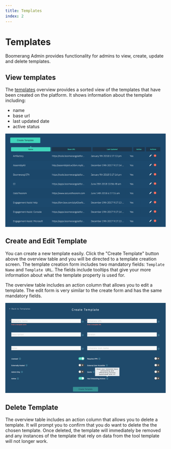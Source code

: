 ```yaml
---
title: Templates
index: 2
---
```


# Templates

Boomerang Admin provides functionality for admins to view, create, update and delete templates.

## View templates

The [templates](https://launch.boomerangplatform.net/admin/templates) overview provides a sorted view of the templates that have been created on the platform. It shows information about the template including:

- name
- base url
- last updated date
- active status

![View Templates](./assets/img/boomerangadmin-viewtemplates.png)

## Create and Edit Template

You can create a new template easily. Click the "Create Template" button above the overview table and you will be directed to a template creation screen. The template creation form includes two mandatory fields: `Template Name` and `Template URL`. The fields include tooltips that give your more information about what the template property is used for.

The overview table includes an action column that allows you to edit a template. The edit form is very similar to the create form and has the same mandatory fields.

![Create Template](./assets/img/boomerangadmin-createtemplate.png)

## Delete Template

The overview table includes an action column that allows you to delete a template. It will prompt you to confirm that you do want to delete the the chosen template. Once deleted, the template will immediately be removed and any instances of the template that rely on data from the tool template will not longer work.
